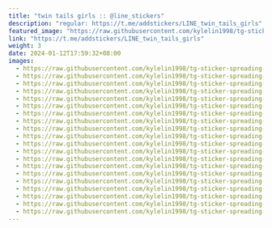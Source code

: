 ```yaml
---
title: "twin tails girls :: @line_stickers"
description: "regular: https://t.me/addstickers/LINE_twin_tails_girls"
featured_image: "https://raw.githubusercontent.com/kylelin1998/tg-sticker-spreading-worldwide-images/main/img/a7f4e980-f7c3-4d4b-8d35-194e673396a7.jpg"
link: "https://t.me/addstickers/LINE_twin_tails_girls"
weight: 3
date: 2024-01-12T17:59:32+08:00
images:
  - https://raw.githubusercontent.com/kylelin1998/tg-sticker-spreading-worldwide-images/main/img/a7f4e980-f7c3-4d4b-8d35-194e673396a7.jpg
  - https://raw.githubusercontent.com/kylelin1998/tg-sticker-spreading-worldwide-images/main/img/63fd2547-9230-42ba-96cf-a65f199fc234.jpg
  - https://raw.githubusercontent.com/kylelin1998/tg-sticker-spreading-worldwide-images/main/img/d0452367-715c-40f7-9c60-2d542975fea0.jpg
  - https://raw.githubusercontent.com/kylelin1998/tg-sticker-spreading-worldwide-images/main/img/d1a4ade9-6fd3-4e89-bbda-2ec679eaaf80.jpg
  - https://raw.githubusercontent.com/kylelin1998/tg-sticker-spreading-worldwide-images/main/img/a92c75eb-7308-4f7e-8e6c-f9d6a9cb464b.jpg
  - https://raw.githubusercontent.com/kylelin1998/tg-sticker-spreading-worldwide-images/main/img/0f91a456-5106-4bac-964d-0f9043313e02.jpg
  - https://raw.githubusercontent.com/kylelin1998/tg-sticker-spreading-worldwide-images/main/img/5a7797c8-3169-42ec-94d0-7699f4dec9c1.jpg
  - https://raw.githubusercontent.com/kylelin1998/tg-sticker-spreading-worldwide-images/main/img/5c16a184-979f-4e4d-bf8f-d4c2f57f9551.jpg
  - https://raw.githubusercontent.com/kylelin1998/tg-sticker-spreading-worldwide-images/main/img/4a643353-c1a0-4e4f-8811-3877644a2936.jpg
  - https://raw.githubusercontent.com/kylelin1998/tg-sticker-spreading-worldwide-images/main/img/f6d2c144-20c9-48ce-b049-5a3f74dcaa28.jpg
  - https://raw.githubusercontent.com/kylelin1998/tg-sticker-spreading-worldwide-images/main/img/ccdf6577-66ed-4376-af80-8d1654c2d9f8.jpg
  - https://raw.githubusercontent.com/kylelin1998/tg-sticker-spreading-worldwide-images/main/img/32a1fdb5-e9bf-4002-a0a8-36a2a8e42c14.jpg
  - https://raw.githubusercontent.com/kylelin1998/tg-sticker-spreading-worldwide-images/main/img/ab4af72c-512b-424f-8881-ac811d9a7396.jpg
  - https://raw.githubusercontent.com/kylelin1998/tg-sticker-spreading-worldwide-images/main/img/f3e14812-6440-47b4-92a4-b762f4c40240.jpg
  - https://raw.githubusercontent.com/kylelin1998/tg-sticker-spreading-worldwide-images/main/img/17e8231d-4a3d-4c1d-a035-043e96d24b52.jpg
  - https://raw.githubusercontent.com/kylelin1998/tg-sticker-spreading-worldwide-images/main/img/8093323e-2fcc-44b6-adc6-db91edc85b90.jpg
  - https://raw.githubusercontent.com/kylelin1998/tg-sticker-spreading-worldwide-images/main/img/0bd7fdf0-a1c5-4e74-aeee-31f6ab966dfc.jpg
  - https://raw.githubusercontent.com/kylelin1998/tg-sticker-spreading-worldwide-images/main/img/e9f6fab1-0347-4240-bec4-de4f9c162eb1.jpg
  - https://raw.githubusercontent.com/kylelin1998/tg-sticker-spreading-worldwide-images/main/img/a81816bb-43ad-45fc-9109-70f10780d0ef.jpg
  - https://raw.githubusercontent.com/kylelin1998/tg-sticker-spreading-worldwide-images/main/img/66df2bc5-5f79-465a-a03b-2c2a9f814bc3.jpg
---
```

